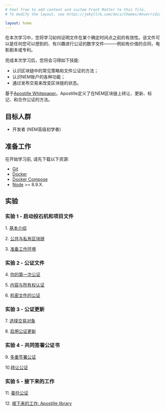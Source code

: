 ```yaml
---
# Feel free to add content and custom Front Matter to this file.
# To modify the layout, see https://jekyllrb.com/docs/themes/#overriding-theme-defaults

layout: home
---
```


在本次学习中，您将学习如何证明文件在某个确定时间点之前的有效性。该文件可以是任何您可以想到的、有兴趣进行公证的数字文件———例如有价值的合同，电影剧本或专利。

完成本次学习后，您将会习得如下技能:

- 认识区块链中的常见策略和文件公证的方法；
- 认识NEM账户的各种功能；
- 通过发布交易来改变区块链的状态。

基于[Apostille Whitepaper](https://nem.io/wp-content/themes/nem/files/ApostilleWhitePaper.pdf)。Apostille定义了在NEM区块链上转让、更新、标记、和合作公证的方法。

## 目标人群

* 开发者 (NEM高级初学者)

## 准备工作

在开始学习前, 请先下载以下资源:

* [Git](https://git-scm.com/book/en/v2/Getting-Started-Installing-Git)
* [Docker](https://docs.docker.com/install/)
* [Docker Compose](https://docs.docker.com/compose/install/)
* [Node](https://nodejs.org/en/download/) >= 8.9.X.   

## 实验

### 实验 1 - 启动投石机和项目文件

1\. [基本介绍](https://nemtechchina.github.io/nem2-workshop-document-notarization/lessons/introduction/)

2\. [公共与私有区块链](https://nemtechchina.github.io/nem2-workshop-document-notarization/lessons/public-and-private-blockchain/)

3\. [准备工作环境](https://nemtechchina.github.io/nem2-workshop-document-notarization/lessons/prepare-your-workstation/)


### 实验 2 - 公证文件

4\. [你的第一次公证](https://nemtechchina.github.io/nem2-workshop-document-notarization/lessons/first-notarization/)

5\. [内容与所有权认证](https://nemtechchina.github.io/nem2-workshop-document-notarization/lessons/content-and-ownership-verification/)

6\. [机密文件的公证](https://nemtechchina.github.io/nem2-workshop-document-notarization/lessons/confidential-notarization/)

### 实验 3 - 公证更新

7\. [选择交易对象](https://nemtechchina.github.io/nem2-workshop-document-notarization/lessons/recipient/)

8\. [启用公证更新](https://nemtechchina.github.io/nem2-workshop-document-notarization/lessons/notarization-updates/)

### 实验 4 - 共同签署公证书

9\. [多重签署公证](https://nemtechchina.github.io/nem2-workshop-document-notarization/lessons/co-signed-notarization/)

10\.[转让公证](https://nemtechchina.github.io/nem2-workshop-document-notarization/lessons/transfer-notarization/)


### 实验 5 - 接下来的工作

11\. [委托公证](https://nemtechchina.github.io/nem2-workshop-document-notarization/lessons/delegated-notarization/)

12\. [接下来的工作: Apostille library](https://nemtechchina.github.io/nem2-workshop-document-notarization/lessons/future-work/)
